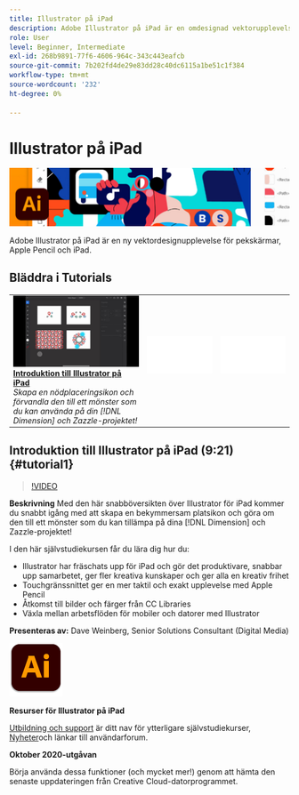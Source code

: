 ```yaml
---
title: Illustrator på iPad
description: Adobe Illustrator på iPad är en omdesignad vektorupplevelse för pekskärmar, Apple Pencil och iPad
role: User
level: Beginner, Intermediate
exl-id: 268b9891-77f6-4606-964c-343c443eafcb
source-git-commit: 7b202fd4de29e83dd28c40dc6115a1be51c1f384
workflow-type: tm+mt
source-wordcount: '232'
ht-degree: 0%

---
```


# Illustrator på iPad

![Tutorial Hero Image](../assets/AIoniPad.jpg)

Adobe Illustrator på iPad är en ny vektordesignupplevelse för pekskärmar, Apple Pencil och iPad.

## Bläddra i Tutorials

<table style="table-layout:fixed">
<tr>
 <td>
   <a href="illustratoripad.md#tutorial1">
      <img alt="Introduktion till Illustrator på iPad" src="../assets/illustrator-iPad_repeat_weinberg_thumbnail.jpg" />
   </a>
    <div>
   <a href="illustratoripad.md#tutorial1"><strong>Introduktion till Illustrator på iPad</strong></a>
    </div>
    <em>Skapa en nödplaceringsikon och förvandla den till ett mönster som du kan använda på din [!DNL Dimension] och Zazzle-projektet!</em>
    <br>
  </td>
  <td>
    <img alt="Mellanrum" src="../assets/Whitespacer.png" />
    <div>
    <br>
  </td>
  <td>
    <img alt="Mellanrum" src="../assets/Whitespacer.png" />
    <div>
    <br>
  </td>
</tr>
</table>

## Introduktion till Illustrator på iPad (9:21) {#tutorial1}

>[!VIDEO](https://video.tv.adobe.com/v/326823?hidetitle=true)

**Beskrivning**
Med den här snabböversikten över Illustrator för iPad kommer du snabbt igång med att skapa en bekymmersam platsikon och göra om den till ett mönster som du kan tillämpa på dina [!DNL Dimension] och Zazzle-projektet!

I den här självstudiekursen får du lära dig hur du:
* Illustrator har fräschats upp för iPad och gör det produktivare, snabbar upp samarbetet, ger fler kreativa kunskaper och ger alla en kreativ frihet
* Touchgränssnittet ger en mer taktil och exakt upplevelse med Apple Pencil
* Åtkomst till bilder och färger från CC Libraries
* Växla mellan arbetsflöden för mobiler och datorer med Illustrator

**Presenteras av:**
Dave Weinberg, Senior Solutions Consultant (Digital Media)

![Illustrator på iPad-logotyp](../assets/ai_appicon_96.png)

**Resurser för Illustrator på iPad**

[Utbildning och support](https://helpx.adobe.com/support/illustrator.html) är ditt nav för ytterligare självstudiekurser, [Nyheter](https://helpx.adobe.com/illustrator/using/whats-new/mobile-2021.html)och länkar till användarforum.

**Oktober 2020-utgåvan**

Börja använda dessa funktioner (och mycket mer!) genom att hämta den senaste uppdateringen från Creative Cloud-datorprogrammet.
